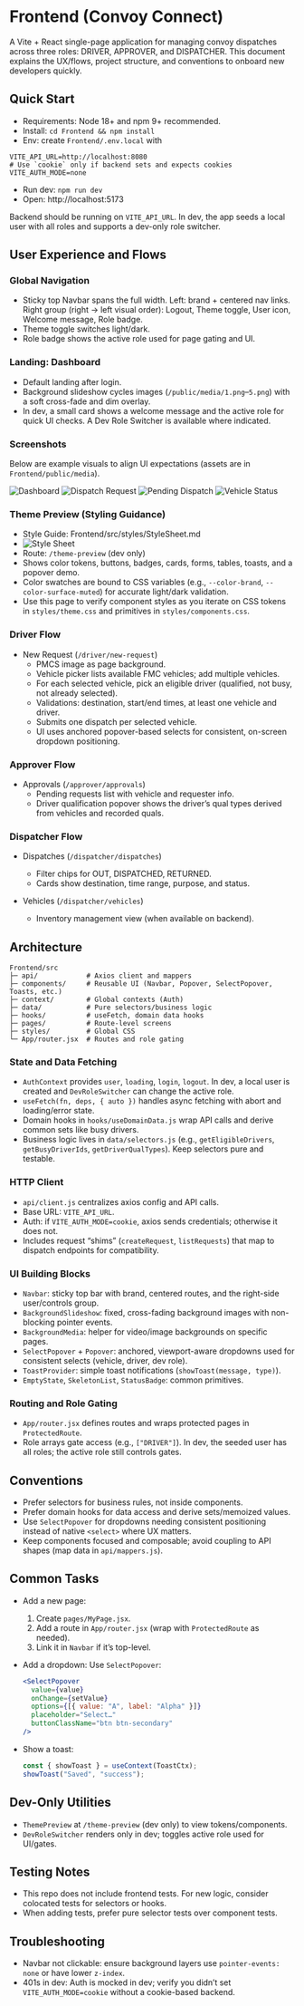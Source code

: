# Frontend (Convoy Connect)

A Vite + React single-page application for managing convoy dispatches across three roles: DRIVER, APPROVER, and DISPATCHER. This document explains the UX/flows, project structure, and conventions to onboard new developers quickly.

## Quick Start

- Requirements: Node 18+ and npm 9+ recommended.
- Install: `cd Frontend && npm install`
- Env: create `Frontend/.env.local` with

```
VITE_API_URL=http://localhost:8080
# Use `cookie` only if backend sets and expects cookies
VITE_AUTH_MODE=none
```

- Run dev: `npm run dev`
- Open: http://localhost:5173

Backend should be running on `VITE_API_URL`. In dev, the app seeds a local user with all roles and supports a dev-only role switcher.

## User Experience and Flows

### Global Navigation

- Sticky top Navbar spans the full width. Left: brand + centered nav links. Right group (right → left visual order): Logout, Theme toggle, User icon, Welcome message, Role badge.
- Theme toggle switches light/dark.
- Role badge shows the active role used for page gating and UI.

### Landing: Dashboard

- Default landing after login.
- Background slideshow cycles images (`/public/media/1.png`–`5.png`) with a soft cross-fade and dim overlay.
- In dev, a small card shows a welcome message and the active role for quick UI checks. A Dev Role Switcher is available where indicated.

### Screenshots

Below are example visuals to align UI expectations (assets are in `Frontend/public/media`).

![Dashboard](public/media/Dashboard.png)
![Dispatch Request](public/media/DispatchRequest.png)
![Pending Dispatch](public/media/PendingDispatches.png)
![Vehicle Status](public/media/VehicleStatus.png)

### Theme Preview (Styling Guidance)

- Style Guide: Frontend/src/styles/StyleSheet.md
- ![Style Sheet](public/media/StyleSheet.png)
- Route: `/theme-preview` (dev only)
- Shows color tokens, buttons, badges, cards, forms, tables, toasts, and a popover demo.
- Color swatches are bound to CSS variables (e.g., `--color-brand`, `--color-surface-muted`) for accurate light/dark validation.
- Use this page to verify component styles as you iterate on CSS tokens in `styles/theme.css` and primitives in `styles/components.css`.

### Driver Flow

- New Request (`/driver/new-request`)
  - PMCS image as page background.
  - Vehicle picker lists available FMC vehicles; add multiple vehicles.
  - For each selected vehicle, pick an eligible driver (qualified, not busy, not already selected).
  - Validations: destination, start/end times, at least one vehicle and driver.
  - Submits one dispatch per selected vehicle.
  - UI uses anchored popover-based selects for consistent, on-screen dropdown positioning.

### Approver Flow

- Approvals (`/approver/approvals`)
  - Pending requests list with vehicle and requester info.
  - Driver qualification popover shows the driver’s qual types derived from vehicles and recorded quals.

### Dispatcher Flow

- Dispatches (`/dispatcher/dispatches`)
  - Filter chips for OUT, DISPATCHED, RETURNED.
  - Cards show destination, time range, purpose, and status.

- Vehicles (`/dispatcher/vehicles`)
  - Inventory management view (when available on backend).

## Architecture

```
Frontend/src
├─ api/            # Axios client and mappers
├─ components/     # Reusable UI (Navbar, Popover, SelectPopover, Toasts, etc.)
├─ context/        # Global contexts (Auth)
├─ data/           # Pure selectors/business logic
├─ hooks/          # useFetch, domain data hooks
├─ pages/          # Route-level screens
├─ styles/         # Global CSS
└─ App/router.jsx  # Routes and role gating
```

### State and Data Fetching

- `AuthContext` provides `user`, `loading`, `login`, `logout`. In dev, a local user is created and `DevRoleSwitcher` can change the active role.
- `useFetch(fn, deps, { auto })` handles async fetching with abort and loading/error state.
- Domain hooks in `hooks/useDomainData.js` wrap API calls and derive common sets like busy drivers.
- Business logic lives in `data/selectors.js` (e.g., `getEligibleDrivers`, `getBusyDriverIds`, `getDriverQualTypes`). Keep selectors pure and testable.

### HTTP Client

- `api/client.js` centralizes axios config and API calls.
- Base URL: `VITE_API_URL`.
- Auth: if `VITE_AUTH_MODE=cookie`, axios sends credentials; otherwise it does not.
- Includes request “shims” (`createRequest`, `listRequests`) that map to dispatch endpoints for compatibility.

### UI Building Blocks

- `Navbar`: sticky top bar with brand, centered routes, and the right-side user/controls group.
- `BackgroundSlideshow`: fixed, cross-fading background images with non-blocking pointer events.
- `BackgroundMedia`: helper for video/image backgrounds on specific pages.
- `SelectPopover` + `Popover`: anchored, viewport-aware dropdowns used for consistent selects (vehicle, driver, dev role).
- `ToastProvider`: simple toast notifications (`showToast(message, type)`).
- `EmptyState`, `SkeletonList`, `StatusBadge`: common primitives.

### Routing and Role Gating

- `App/router.jsx` defines routes and wraps protected pages in `ProtectedRoute`.
- Role arrays gate access (e.g., `["DRIVER"]`). In dev, the seeded user has all roles; the active role still controls gates.

## Conventions

- Prefer selectors for business rules, not inside components.
- Prefer domain hooks for data access and derive sets/memoized values.
- Use `SelectPopover` for dropdowns needing consistent positioning instead of native `<select>` where UX matters.
- Keep components focused and composable; avoid coupling to API shapes (map data in `api/mappers.js`).

## Common Tasks

- Add a new page:
  1. Create `pages/MyPage.jsx`.
  2. Add a route in `App/router.jsx` (wrap with `ProtectedRoute` as needed).
  3. Link it in `Navbar` if it’s top-level.

- Add a dropdown:
  Use `SelectPopover`:

  ```jsx
  <SelectPopover
    value={value}
    onChange={setValue}
    options={[{ value: "A", label: "Alpha" }]}
    placeholder="Select…"
    buttonClassName="btn btn-secondary"
  />
  ```

- Show a toast:
  ```jsx
  const { showToast } = useContext(ToastCtx);
  showToast("Saved", "success");
  ```

## Dev-Only Utilities

- `ThemePreview` at `/theme-preview` (dev only) to view tokens/components.
- `DevRoleSwitcher` renders only in dev; toggles active role used for UI/gates.

## Testing Notes

- This repo does not include frontend tests. For new logic, consider colocated tests for selectors or hooks.
- When adding tests, prefer pure selector tests over component tests.

## Troubleshooting

- Navbar not clickable: ensure background layers use `pointer-events: none` or have lower `z-index`.
- 401s in dev: Auth is mocked in dev; verify you didn’t set `VITE_AUTH_MODE=cookie` without a cookie-based backend.
